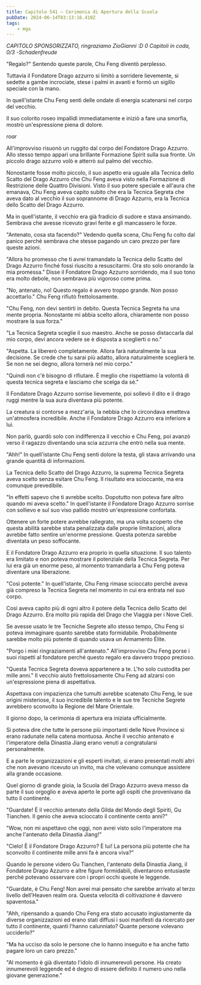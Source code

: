 ```yaml
---
title: Capitolo 541 – Cerimonia di Apertura della Scuola
pubDate: 2024-06-14T03:13:16.410Z
tags:
    - mga
---
```



<em>CAPITOLO SPONSORIZZATO, ringraziamo ZioGianni :D
0 Capitoli in coda, 0/3
-Schadenfreude</em>


"Regalo?" Sentendo queste parole, Chu Feng diventò perplesso.


Tuttavia il Fondatore Drago azzurro si limitò a sorridere lievemente, si sedette a gambe incrociate, stese i palmi in avanti e formò un sigillo speciale con la mano.


In quell'istante Chu Feng sentì delle ondate di energia scatenarsi nel corpo del vecchio.


Il suo colorito roseo impallidì immediatamente e iniziò a fare una smorfia, mostrò un'espressione piena di dolore.


*roar*


All'improvviso risuonò un ruggito dal corpo del Fondatore Drago Azzurro. Allo stesso tempo apparì una brillante Formazione Spirit sulla sua fronte. Un piccolo drago azzurro volò e atterrò sul palmo del vecchio.


Nonostante fosse molto piccolo, il suo aspetto era uguale alla Tecnica dello Scatto del Drago Azzurro che Chu Feng aveva visto nella Formazione di Restrizione delle Quattro Divisioni. Visto il suo potere speciale e all'aura che emanava, Chu Feng aveva capito subito che era la Tecnica Segreta che aveva dato al vecchio il suo soprannome di Drago Azzurro, era la Tecnica dello Scatto del Drago Azzurro.


Ma in quell'istante, il vecchio era già fradicio di sudore e stava ansimando. Sembrava che avesse ricevuto gravi ferite e gli mancassero le forze.


"Antenato, cosa sta facendo?" Vedendo quella scena, Chu Feng fu colto dal panico perché sembrava che stesse pagando un caro prezzo per fare queste azioni.


"Allora ho promesso che ti avrei tramandato la Tecnica dello Scatto del Drago Azzurro finché fossi riuscito a resuscitarmi. Ora sto solo onorando la mia promessa." Disse il Fondatore Drago Azzurro sorridendo, ma il suo tono era molto debole, non sembrava più vigoroso come prima.


"No, antenato, no! Questo regalo è avvero troppo grande. Non posso accettarlo." Chu Feng rifiutò frettolosamente.


"Chu Feng, non devi sentirti in debito. Questa Tecnica Segreta ha una mente propria. Nonostante mi abbia scelto allora, chiaramente non posso mostrare la sua forza."


"La Tecnica Segreta sceglie il suo maestro. Anche se posso distaccarla dal mio corpo, devi ancora vedere se è disposta a sceglierti o no."


"Aspetta. La libererò completamente. Allora farà naturalmente la sua decisione. Se crede che tu sarai più adatto, allora naturalmente sceglierà te. Se non ne sei degno, allora tornerà nel mio corpo."


"Quindi non c'è bisogno di rifiutare. È meglio che rispettiamo la volontà di questa tecnica segreta e lasciamo che scelga da sé."


Il Fondatore Drago Azzurro sorrise lievemente, poi sollevò il dito e il drago ruggì mentre la sua aura diventava più potente.


La creatura si contorse a mezz'aria, la nebbia che lo circondava emetteva un'atmosfera incredibile. Anche il Fondatore Drago Azzurro era inferiore a lui.


Non parlò, guardò solo con indifferenza il vecchio e Chu Feng, poi avanzò verso il ragazzo diventando una scia azzurra che entrò nella sua mente.


"Ahh!" In quell'istante Chu Feng sentì dolore la testa, gli stava arrivando una grande quantità di informazioni.


La Tecnica dello Scatto del Drago Azzurro, la suprema Tecnica Segreta aveva scelto senza esitare Chu Feng. Il risultato era scioccante, ma era comunque prevedibile.


"In effetti sapevo che ti avrebbe scelto. Dopotutto non poteva fare altro quando mi aveva scelto." In quell'istante il Fondatore Drago Azzurro sorrise con sollievo e sul suo viso pallido mostrò un'espressione confortata.


Ottenere un forte potere avrebbe rallegrato, ma una volta scoperto che questa abilità sarebbe stata penalizzata dalle proprie limitazioni, allora avrebbe fatto sentire un'enorme pressione. Questa potenza sarebbe diventata un peso soffocante.


E il Fondatore Drago Azzurro era proprio in quella situazione. Il suo talento era limitato e non poteva mostrare il potenziale della Tecnica Segreta. Per lui era già un enorme peso, al momento tramandarla a Chu Feng poteva diventare una liberazione.


"Così potente." In quell'istante, Chu Feng rimase scioccato perché aveva già compreso la Tecnica Segreta nel momento in cui era entrata nel suo corpo.


Così aveva capito più di ogni altro il potere della Tecnica dello Scatto del Drago Azzurro. Era molto più rapida del Drago che Viaggia per i Nove Cieli.


Se avesse usato le tre Tecniche Segrete allo stesso tempo, Chu Feng si poteva immaginare quanto sarebbe stato formidabile. Probabilmente sarebbe molto più potente di quando usava un Armamento Élite.


"Porgo i miei ringraziamenti all'antenato." All'improvviso Chu Feng porse i suoi rispetti al fondatore perché questo regalo era davvero troppo prezioso.


"Questa Tecnica Segreta doveva appartenere a te. L'ho solo custodita per mille anni." Il vecchio aiutò frettolosamente Chu Feng ad alzarsi con un'espressione piena di aspettativa.


Aspettava con impazienza che tumulti avrebbe scatenato Chu Feng, le sue origini misteriose, il suo incredibile talento e le sue tre Tecniche Segrete avrebbero sconvolto la Regione del Mare Orientale.


Il giorno dopo, la cerimonia di apertura era iniziata ufficialmente.


Si poteva dire che tutte le persone più importanti delle Nove Province si erano radunate nella catena montuosa. Anche il vecchio antenato e l'imperatore della Dinastia Jiang erano venuti a congratularsi personalmente.


E a parte le organizzazioni e gli esperti invitati, si erano presentati molti altri che non avevano ricevuto un invito, ma che volevano comunque assistere alla grande occasione. 


Quel giorno di grande gioia, la Scuola del Drago Azzurro aveva messo da parte il suo orgoglio e aveva aperto le porte agli ospiti che provenivano da tutto il continente.


"Guardate! È il vecchio antenato della Gilda del Mondo degli Spiriti, Gu Tianchen. Il genio che aveva scioccato il continente cento anni?"


"Wow, non mi aspettavo che oggi, non avrei visto solo l'imperatore ma anche l'antenato della Dinastia Jiang!"


"Cielo! È il Fondatore Drago Azzurro? È lui! La persona più potente che ha sconvolto il continente mille anni fa è ancora viva?"


Quando le persone videro Gu Tianchen, l'antenato della Dinastia Jiang, il Fondatore Drago Azzurro e altre figure formidabili, diventarono entusiaste perché potevano osservare con i propri occhi queste le leggende.


"Guardate, è Chu Feng! Non avrei mai pensato che sarebbe arrivato al terzo livello dell'Heaven realm ora. Questa velocità di coltivazione è davvero spaventosa."


"Ahh, ripensando a quando Chu Feng era stato accusato ingiustamente da diverse organizzazioni ed erano stati diffusi i suoi manifesti da ricercato per tutto il continente, quanti l'hanno calunniato? Quante persone volevano ucciderlo?"


"Ma ha ucciso da solo le persone che lo hanno inseguito e ha anche fatto pagare loro un caro prezzo."


"Al momento è già diventato l'idolo di innumerevoli persone. Ha creato innumerevoli leggende ed è degno di essere definito il numero uno nella giovane generazione."
                                


                                



